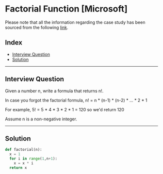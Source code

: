 
# Factorial Function [Microsoft]
Please note that all the information regarding the case study has been sourced from the following [link](https://datalemur.com/questions/python-factorial-formula).

## Index
 - [Interview Question](#Interview-Question)
 - [Solution](#Solution)

***

## Interview Question
Given a number n, write a formula that returns n!.

In case you forgot the factorial formula, n! = n * (n-1) * (n-2) * ... * 2 * 1

For example, 5! = 5 * 4 * 3 * 2 * 1 = 120 so we'd return 120

Assume n is a non-negative integer.
***

## Solution

```python
def factorial(n):
  x = 1
  for i in range(1,n+1):
    x = x * i
  return x
```
